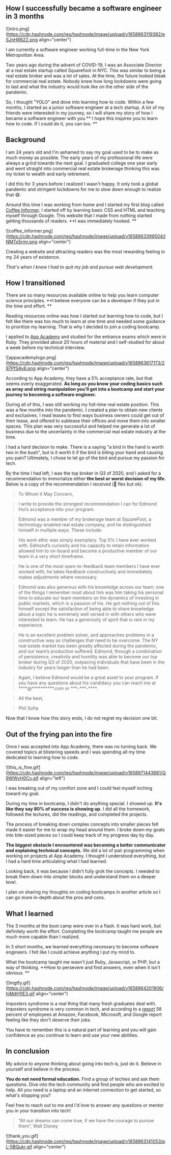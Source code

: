 ## How I successfully became a software engineer in 3 months

![intro.png](https://cdn.hashnode.com/res/hashnode/image/upload/v1658963119382/eSJnHR62Z.png align="center")

I am currently a software engineer working full-time in the New York Metropolitan Area. 

Two years ago during the advent of COVID-19, I was an Associate Director at a real estate startup called Squarefoot in NYC. This was similar to being a real estate broker and was a lot of sales. At the time, the future looked bleak for commercial real estate. Nobody knew how long lockdowns were going to last and what the industry would look like on the other side of the pandemic.

So, I thought "YOLO" and dove into learning how to code. Within a few months, I started as a junior software engineer at a tech startup. A lot of my friends were interested in my journey, so I will share my story of how I became a software engineer with you.** I hope this inspires you to learn how to code. If I could do it, you can too. **

## Background

I am 24 years old and I'm ashamed to say my goal used to be to make as much money as possible. The early years of my professional life were always a grind towards the next goal. I graduated college one year early and went straight into commercial real estate brokerage thinking this was my ticket to wealth and early retirement.

I did this for 3 years before I realized I wasn't happy. It only took a global pandemic and stringent lockdowns for me to slow down enough to realize that 😅. 

Around this time I was working from home and I started my first blog called [Coffee Informer](https://coffeeinformer.com/). I started off by learning basic CSS and HTML and teaching myself through Google. This website that I made from nothing started getting thousands of readers. **I was immediately hooked. **

![coffee_informer.png](https://cdn.hashnode.com/res/hashnode/image/upload/v1658963399504/INMTx5rmr.png align="center")

Creating a website and attracting readers was the most rewarding feeling in my 24 years of existence.

*That's when I knew I had to quit my job and pursue web development.*

## How I transitioned

There are so many resources available online to help you learn computer science principles. **I believe everyone can be a developer if they put in the time and effort. **

Reading resources online was how I started out learning how to code, but I felt like there was too much to learn at one time and needed some guidance to prioritize my learning. That is why I decided to join a coding bootcamp.

I applied to [App Academy](https://www.appacademy.io/) and studied for the entrance exams which were in Ruby. They provided about 20 hours of material and I self-studied for about a week before my technical interview. 

![appacademylogo.png](https://cdn.hashnode.com/res/hashnode/image/upload/v1658963617173/297PfSAy6.png align="center")

According to App Academy, they have a 5% acceptance rate, but that seems overly exaggerated. **As long as you know your coding basics such as array and string manipulation you'll get into a bootcamp and start your journey to becoming a software engineer.**

During all of this, I was still working my full-time real estate position. This was a few months into the pandemic. I created a plan to obtain new clients and exclusives. I read leases to find ways business owners could get out of their lease, and offered to sublease their offices and move them into smaller spaces. This plan was very successful and helped me generate a lot of business due to the uncertainty in the commercial real estate industry at the time.

I had a hard decision to make. There is a saying "a bird in the hand is worth two in the bush", but is it worth it if the bird is biting your hand and causing you pain? Ultimately, I chose to let go of the bird and pursue my passion for tech.

By the time I had left, I was the top broker in Q3 of 2020, and I asked for a recommendation to immortalize either **the best or worst decision of my life.** Below is a copy of the recommendation I received (💪 flex but ok).

> To Whom it May Concern,

> I write to provide the strongest recommendation I can for Edmond Hui’s acceptance into your program.

> Edmond was a member of my brokerage team at SquareFoot, a technology-enabled real estate company, and he distinguished himself in multiple ways. These include:

> His work ethic was simply exemplary. Top 5% I have ever worked with. 
> Edmond’s curiosity and his capacity to retain information allowed him to on-board and become a productive member of our team in a very short timeframe.

> He is one of the most open-to-feedback team members I have ever worked with; he takes feedback constructively and immediately makes adjustments where necessary.

> Edmond was also generous with his knowledge across our team; one of the things I remember most about him was him taking his personal time to educate our team members on the dynamics of investing in public markets, which is a passion of his. He got nothing out of this himself except the satisfaction of being able to share knowledge about a topic he is extremely well versed in with others who were interested to learn. He has a generosity of spirit that is rare in my experience.

> He is an excellent problem solver, and approaches problems in a constructive way as challenges that need to be overcome. The NY real estate market has been greatly affected during the pandemic, and our team’s production suffered. Edmond, through a combination of persistence, creativity and humility was able to become our top broker during Q3 of 2020, outpacing individuals that have been in the industry for years longer than he had been.

> Again, I believe Edmond would be a great asset to your program. If you have any questions about his candidacy you can reach me at \*\*\*\*@\*\*\*\*\*\*\*\*\*\*.com or \*\*\*-\*\*\*-\*\*\*\*.

> All the best,

> Phil Sofia

Now that I know how this story ends, I do not regret my decision one bit.

## Out of the frying pan into the fire

Once I was accepted into App Academy, there was no turning back. We covered topics at blistering speeds and I was spending all my time dedicated to learning how to code.

![this_is_fine.gif](https://cdn.hashnode.com/res/hashnode/image/upload/v1658971443881/Q9WWvH0Cv.gif align="left")

I was breaking out of my comfort zone and I could feel myself inching toward my goal.

During my time in bootcamp, I didn't do anything special. I showed up. **It's like they say 80% of success is showing up.** I did all the homework, followed the lectures, did the readings, and completed the projects. 

The process of breaking down complex concepts into smaller pieces felt made it easier for me to wrap my head around them. I broke down my goals into bite-sized pieces so I could keep track of my progress day by day.

**The biggest obstacle I encountered was becoming a better communicator and explaining technical concepts.** We did a lot of pair programming when working on projects at App Academy. I thought I understood everything, but I had a hard time articulating what I had learned. 

Looking back, it was because I didn't fully grok the concepts. I needed to break them down into simpler blocks and understand them on a deeper level.

I plan on sharing my thoughts on coding bootcamps in another article so I can go more in-depth about the pros and cons. 

## What I learned

The 3 months at the boot camp were over in a flash. It was hard work, but definitely worth the effort. Completing the bootcamp taught me people are much more capable than I realized. 

In 3 short months, we learned everything necessary to become software engineers. I felt like I could achieve anything I put my mind to.

What the bootcamp taught me wasn't just Ruby, Javascript, or PHP, but a way of thinking. **How to persevere and find answers, even when it isn't obvious. **

![lmgtfy.gif](https://cdn.hashnode.com/res/hashnode/image/upload/v1658964201906/hiMdH1lE3.gif align="center")

Imposters syndrome is a real thing that many fresh graduates deal with. Imposters syndrome is very common in tech, and according to a [report](https://www.techrepublic.com/article/why-58-of-tech-employees-suffer-from-imposter-syndrome/) 58 percent of employees at Amazon, Facebook, Microsoft, and Google report feeling like they don't deserve their jobs. 

You have to remember this is a natural part of learning and you will gain confidence as you continue to learn and use your new abilities.

## In conclusion

My advice to anyone thinking about going into tech is, just do it. Believe in yourself and believe in the process. 

**You do not need formal education.** Find a group of techies and ask them questions. Dive into the tech community and find people who are excited to help. All you need is a laptop and an internet connection to get started, so what's stopping you?

Feel free to reach out to me and I'd love to answer any questions or mentor you in your transition into tech!

> “All our dreams can come true, if we have the courage to pursue them”, Walt Disney

![thank_you.gif](https://cdn.hashnode.com/res/hashnode/image/upload/v1658963141053/pL-5BQukr.gif align="center")
